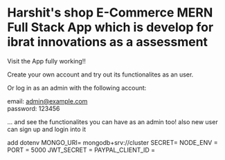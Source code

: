 # Harshit's shop E-Commerce MERN Full Stack App which is develop for ibrat innovations as a assessment

Visit the App fully working!!

Create your own account and try out its functionalites as an user.

Or log in as an admin with the following account:

email: admin@example.com <br>
password: 123456

... and see the functionalites you can have as an admin too!
also new user can sign up and login into it

add dotenv
MONGO_URI= mongodb+srv://cluster
SECRET= 
NODE_ENV = 
PORT = 5000
JWT_SECRET =
PAYPAL_CLIENT_ID =
